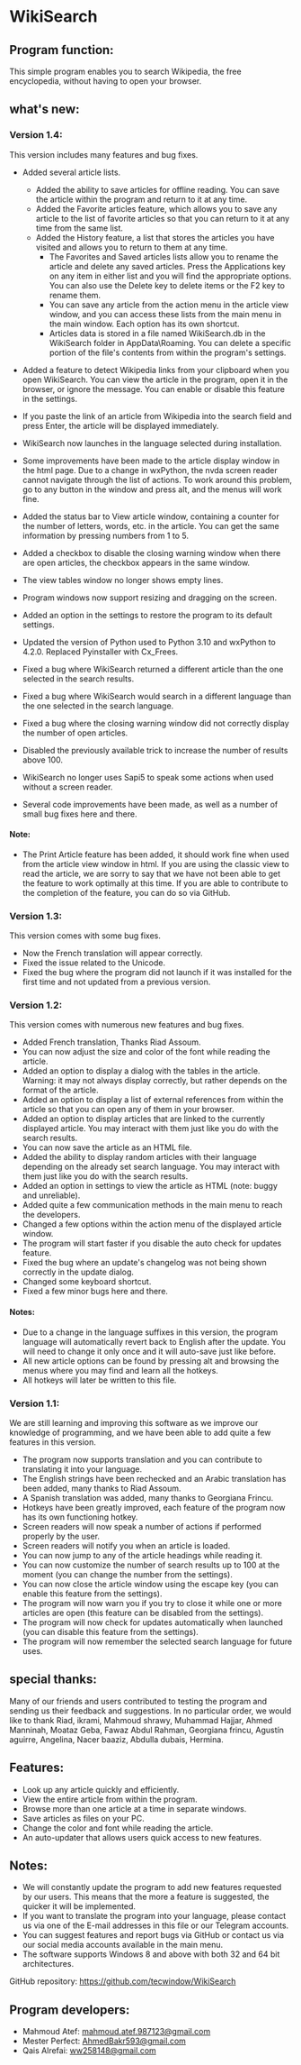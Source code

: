 # WikiSearch

## Program function:

This simple program enables you to search Wikipedia, the free encyclopedia, without having to open your browser.

## what's new:

### Version 1.4:

This version includes many features and bug fixes.

- Added several article lists.
    - Added the ability to save articles for offline reading. You can save the article within the program and return to it at any time.
    - Added the Favorite articles feature, which allows you to save any article to the list of favorite articles so that you can return to it at any time from the same list.
    - Added the History feature, a list that stores the articles you have visited and allows you to return to them at any time.
        - The Favorites and Saved articles lists allow you to rename the article and delete any saved articles. Press the Applications key on any item in either list and you will find the appropriate options. You can also use the Delete key to delete items or the F2 key to rename them.
        - You can save any article from the action menu in the article view window, and you can access these lists from the main menu in the main window. Each option has its own shortcut.
        - Articles data is stored in a file named WikiSearch.db in the WikiSearch folder in AppData\Roaming. You can delete a specific portion of the file's contents from within the program's settings.

- Added a feature to detect Wikipedia links from your clipboard when you open WikiSearch. You can view the article in the program, open it in the browser, or ignore the message. You can enable or disable this feature in the settings.
- If you paste the link of an article from Wikipedia into the search field and press Enter, the article will be displayed immediately.
- WikiSearch now launches in the language selected during installation.
- Some  improvements have been made to the article display window in the html page. Due to a change in wxPython, the nvda screen reader cannot navigate through the list of actions. To work around this problem, go to any button in the window and press alt, and the menus will work fine.
- Added the status bar to View article window, containing a counter for the number of letters, words, etc. in the article. You can get the same information by pressing numbers from 1 to 5.
- Added a checkbox to disable the closing warning window when there are open articles, the checkbox appears in the same window.
- The view tables window no longer shows empty lines.
- Program windows now support resizing and dragging on the screen.
- Added an option in the settings to restore the program to its default settings.
- Updated the version of Python used to Python 3.10 and wxPython to 4.2.0. Replaced Pyinstaller with Cx_Frees.
- Fixed a bug where WikiSearch returned a different article than the one selected in the search results.
- Fixed a bug where WikiSearch would search in a different language than the one selected in the search language.
- Fixed a bug where the closing warning window did not correctly display the number of open articles.
- Disabled the previously available trick to increase the number of results above 100.
- WikiSearch no longer uses Sapi5 to speak some actions when used without a screen reader.
- Several code improvements have been made, as well as a number of small bug fixes here and there.

#### Note:

- The Print Article feature has been added, it should work fine when used from the article view window in html. If you are using the classic view to read the article, we are sorry to say that we have not been able to get the feature to work optimally at this time. If you are able to contribute to the completion of the feature, you can do so via GitHub.

### Version 1.3:

This version comes with some bug fixes.

- Now the French translation will appear correctly.
- Fixed the issue related to the Unicode.
- Fixed the bug where the program did not launch if it was installed for the first time and not updated from a previous version.

### Version 1.2:

This version comes with numerous new features and bug fixes.

- Added French translation, Thanks Riad Assoum.
-  You can now adjust the size and color of the font while reading the article.
-  Added an option to display a dialog with the tables in the article. Warning: it may not always display correctly, but rather depends on the format of the article.
-  Added an option to display a list of external references from within the article so that you can open any of them in your browser.
-  Added an option to display articles that are linked to the currently displayed article. You may interact with them just like you do with the search results.
-  You can now save the article as an HTML file.
-  Added the ability to display random articles with their language depending on the already set search language. You may interact with them just like you do with the search results.
-  Added an option in settings to view the article as HTML (note: buggy and unreliable).
-  Added quite a few communication methods in the main menu to reach the developers.
-  Changed a few options within the action menu of the displayed article window.
-  The program will start faster if you disable the auto check for updates feature.
-  Fixed the bug where an update's changelog was not being shown correctly in the update dialog.
-  Changed some keyboard shortcut.
-  Fixed a few minor bugs here and there.

#### Notes:

- Due to a change in the language suffixes in this version, the program language will automatically revert back to English after the update. You will need to change it only once and it will auto-save just like before.
- All new article options can be found by pressing alt and browsing the menus where you may find and learn all the hotkeys.
- All hotkeys will later be written to this file.

### Version 1.1:

We are still learning and improving this software as we improve our knowledge of programming, and we have been able to add quite a few features in this version.

- The program now supports translation and you can contribute to translating it into your language.
- The English strings have been rechecked and an Arabic translation has been added, many thanks to Riad Assoum.
- A Spanish translation was added, many thanks to Georgiana Frincu.
- Hotkeys have been greatly improved, each feature of the program now has its own functioning hotkey.
- Screen readers will now speak a number of actions if performed properly by the user.
- Screen readers will notify you when an article is loaded.
- You can now jump to any of the article headings while reading it.
- You can now customize the number of search results up to 100 at the moment (you can change the number from the settings).
- You can now close the article window using the escape key (you can enable this feature from the settings).
- The program will now warn you if you try to close it while one or more articles are open (this feature can be disabled from the settings).
- The program will now check for updates automatically when launched (you can disable this feature from the settings).
- The program will now remember the selected search language for future uses.

## special thanks:

Many of our friends and users contributed to testing the program and sending us their feedback and suggestions. In no particular order, we would like to thank Riad, ikrami, Mahmoud shrawy, Muhammad Hajjar, Ahmed Manninah, Moataz Geba, Fawaz Abdul Rahman, Georgiana frincu, Agustín aguirre, Angelina, Nacer baaziz, Abdulla dubais, Hermina.

## Features:

- Look up any article quickly and efficiently.
- View the entire article from within the program.
- Browse more than one article at a time in separate windows.
- Save articles as  files on your PC.
- Change the color and font while reading the article.
- An auto-updater that allows users quick access to new features.

## Notes:

- We will constantly update the program to add new features requested by our users. This means that the more a feature is suggested, the quicker it will be implemented.
- If you want to translate the program into your language, please contact us via one of the E-mail addresses in this file or our Telegram accounts.
- You can suggest features and report bugs via GitHub or contact us via our social media accounts available in the main menu.
- The software supports Windows 8 and above with both 32 and 64 bit architectures.

GitHub repository: https://github.com/tecwindow/WikiSearch
## Program developers:

- Mahmoud Atef: mahmoud.atef.987123@gmail.com
- Mester Perfect: AhmedBakr593@gmail.com
- Qais Alrefai: ww258148@gmail.com
